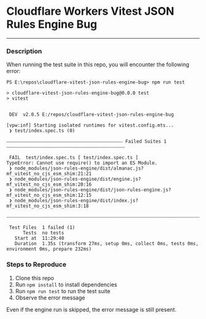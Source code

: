 # Cloudflare Workers Vitest JSON Rules Engine Bug

---

### Description

When running the test suite in this repo, you will encounter the following error:
```
PS E:\repos\cloudflare-vitest-json-rules-engine-bug> npm run test

> cloudflare-vitest-json-rules-engine-bug@0.0.0 test
> vitest


 DEV  v2.0.5 E:/repos/cloudflare-vitest-json-rules-engine-bug

[vpw:inf] Starting isolated runtimes for vitest.config.mts...
 ❯ test/index.spec.ts (0)

⎯⎯⎯⎯⎯⎯⎯⎯⎯⎯⎯⎯⎯⎯⎯⎯⎯⎯⎯⎯⎯⎯⎯⎯⎯⎯⎯⎯⎯⎯⎯⎯⎯⎯⎯⎯⎯⎯⎯⎯⎯⎯⎯⎯⎯⎯⎯⎯⎯⎯⎯ Failed Suites 1 ⎯⎯⎯⎯⎯⎯⎯⎯⎯⎯⎯⎯⎯⎯⎯⎯⎯⎯⎯⎯⎯⎯⎯⎯⎯⎯⎯⎯⎯⎯⎯⎯⎯⎯⎯⎯⎯⎯⎯⎯⎯⎯⎯⎯⎯⎯⎯⎯⎯⎯⎯⎯

 FAIL  test/index.spec.ts [ test/index.spec.ts ]
TypeError: Cannot use require() to import an ES Module.
 ❯ node_modules/json-rules-engine/dist/almanac.js?mf_vitest_no_cjs_esm_shim:21:21
 ❯ node_modules/json-rules-engine/dist/engine.js?mf_vitest_no_cjs_esm_shim:20:16
 ❯ node_modules/json-rules-engine/dist/json-rules-engine.js?mf_vitest_no_cjs_esm_shim:12:15
 ❯ node_modules/json-rules-engine/dist/index.js?mf_vitest_no_cjs_esm_shim:3:18

⎯⎯⎯⎯⎯⎯⎯⎯⎯⎯⎯⎯⎯⎯⎯⎯⎯⎯⎯⎯⎯⎯⎯⎯⎯⎯⎯⎯⎯⎯⎯⎯⎯⎯⎯⎯⎯⎯⎯⎯⎯⎯⎯⎯⎯⎯⎯⎯⎯⎯⎯⎯⎯⎯⎯⎯⎯⎯⎯⎯⎯⎯⎯⎯⎯⎯⎯⎯⎯⎯⎯⎯⎯⎯⎯⎯⎯⎯⎯⎯⎯⎯⎯⎯⎯⎯⎯⎯⎯⎯⎯⎯⎯⎯⎯⎯⎯⎯⎯⎯⎯⎯⎯⎯⎯⎯⎯⎯⎯⎯⎯⎯⎯⎯[1/1]⎯

 Test Files  1 failed (1)
      Tests  no tests
   Start at  11:29:40
   Duration  1.35s (transform 27ms, setup 0ms, collect 0ms, tests 0ms, environment 0ms, prepare 232ms)

```

### Steps to Reproduce
1. Clone this repo
2. Run `npm install` to install dependencies
3. Run `npm run test` to run the test suite
4. Observe the error message

Even if the engine run is skipped, the error message is still present.